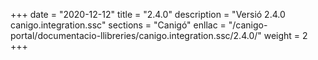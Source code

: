 +++
date        = "2020-12-12"
title       = "2.4.0"
description = "Versió 2.4.0 canigo.integration.ssc"
sections    = "Canigó"
enllac		= "/canigo-portal/documentacio-llibreries/canigo.integration.ssc/2.4.0/"
weight		= 2
+++
